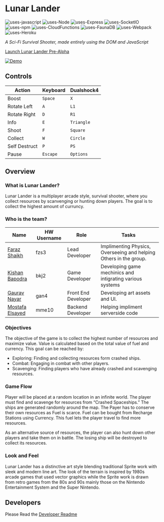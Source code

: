 # Lunar Lander

![uses-javascript](https://badgen.net/badge/Uses/Javascript/f0db4f)
![uses-Node](https://badgen.net/badge/Uses/NodeJS/80bd01)
![uses-Express](https://badgen.net/badge/Uses/ExpressJS/f0db4f)
![uses-SocketIO](https://badgen.net/badge/Uses/Socket.IO/323fcb)
![uses-npm](https://badgen.net/badge/Uses/npm/e32e37)
![uses-CloudFunctions](https://badgen.net/badge/Uses/Cloud-Functions/4285f4)
![uses-FaunaDB](https://badgen.net/badge/Uses/FaunaDB/323fcb)
![uses-Webpack](https://badgen.net/badge/Uses/Webpack/8ed6fb)
![uses-Heroku](https://badgen.net/badge/Uses/Heroku/5a1db2)

*A Sci-Fi Survival Shooter, made entirely using the DOM and JavaScript*


[Launch Lunar Lander Pre-Alpha](https://lunar-lander-js.herokuapp.com/)

[![Demo](https://github.com/FarazzShaikh/LunarLander/blob/master/Assets/Demo.gif)](https://www.youtube.com/watch?v=6PbooR1DMcY&feature=youtu.be "Click to view Trailer!")

## **Controls**
| Action  | Keyboard  | Dualshock4 |
|---|---|---|
| Boost | `Space` | `X` |
| Rotate Left | `A` | `L1` |
| Rotate Right | `D` | `R1` |
| Info | `E` | `Triangle` |
| Shoot | `F` | `Square` |
| Collect | `W` | `Circle` |
| Self Destruct | `P` | `PS` |
| Pause | `Escape` | `Options` |


## **Overview**
### What is Lunar Lander?
 Lunar Lander is a multiplayer arcade style, survival shooter, where you collect resources by scanvenging or hunting down players. The goal is to collect the highest amount of
 curruncy.

### Who is the team?
| Name  | HW Username  | Role  | Tasks |
|---|---|---|---|
| [Faraz Shaikh](https://github.com/farazzshaikh)  |   fzs3| Lead Developer  | Implimenting Physics, Overseeing and helping Others in the group. |
|  [Kishan Bapodra](https://github.com/KishanBapodra) |  bkj2 | Game Developer  | Developing game mechinics and intigrating various systems |
|  [Gaurav Nayar](https://github.com/GauravNayar) |  gan4 | Front End Developer  | Developing art assets and UI. |
|  [Mostafa Elsayed](https://github.com/TheChosenSir) |  mme10 | Backend Developer  | Helping impliment serverside code |

### Objectives
The objective of the game is to collect the highest number of resources and maximize value. Value is calculated based on the total value of fuel and currency. This goal can be reached by:
- Exploring: Finding and collecting resources form crashed ships.
- Combat: Engaging in combat with other players.
- Scavenging: Finding players who have already crashed and scavenging resources.


### Game Flow
Player will be placed at a random location in an infinite world. The player must find and scavenge for resources from “Crashed Spaceships.” The ships are generated randomly around the map. The Payer has to conserve their own resources as Fuel is scarce. Fuel can be bought from Recharge Stations using Currency. This fuel lets the player travel to find more resources.

As an alternative source of resources, the player can also hunt down other players and take them on in battle. The losing ship will be destroyed to collect its resources.

### Look and Feel
Lunar Lander has a distinctive art style blending traditional Sprite work with sleek and modern line art. The look of the terrain is inspired by 1980s arcade games that used vector graphics while the Sprite work is drawn from retro games from the 80s and 90s mainly those on the Nintendo Entertainment System and the Super Nintendo.

## **Developers**
Please Read the [Developer Readme](https://github.com/F28WP-Dubai-Group-6/LunarLander/blob/master/dev-README.MD)